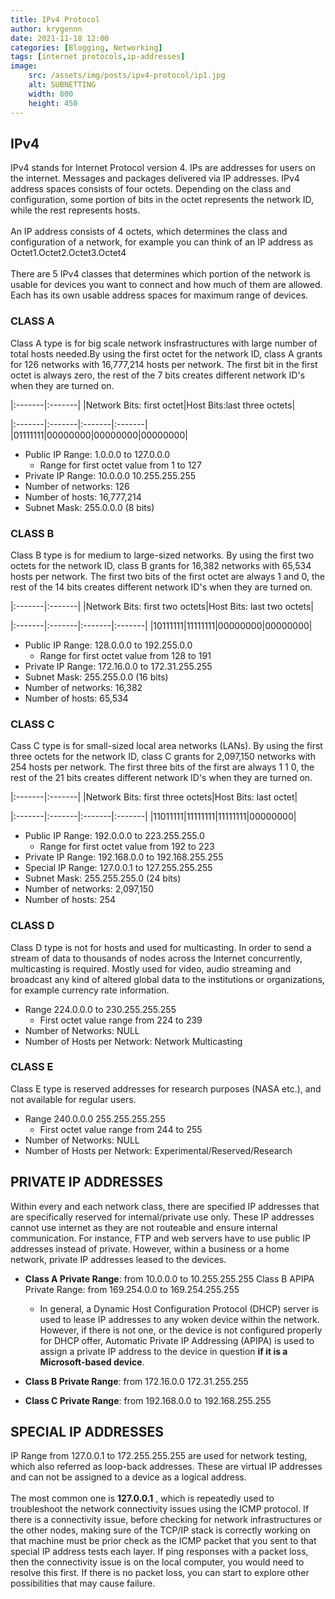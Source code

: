 ```yaml
---
title: IPv4 Protocol
author: krygennn
date: 2021-11-18 12:00
categories: [Blogging, Networking]
tags: [internet protocols,ip-addresses]
image:
    src: /assets/img/posts/ipv4-protocol/ip1.jpg
    alt: SUBNETTING
    width: 800
    height: 450
---
```

## IPv4

IPv4 stands for Internet Protocol version 4. IPs are addresses for users on the internet. Messages and packages delivered via
IP addresses. IPv4 address spaces consists of four octets. Depending on the class and configuration, some portion of bits in the
octet represents the network ID, while the rest represents hosts.
<br><br>
An IP address consists of 4 octets, which
determines the class and configuration of a network, for example you can think of an IP address as Octet1.Octet2.Octet3.Octet4
<br><br>
There are 5 IPv4 classes that determines which portion of the network is usable for devices you want to connect and how much of
them are allowed. Each has its own usable address spaces for maximum range of devices.
### CLASS A

Class A type is for big scale network insfrastructures with large number of total hosts needed.By using the first octet for the
network ID, class A grants for 126 networks with 16,777,214 hosts per network. The first bit in the first octet is always zero, the rest of the
7 bits creates different network ID's when they are turned on.

|:-------|:-------|
|Network Bits: first octet|Host Bits:last three octets|

|:-------|:-------|:-------|:-------|
|01111111|00000000|00000000|00000000|

* Public IP Range: 1.0.0.0 to 127.0.0.0
    * Range for first octet value from 1 to 127
* Private IP Range: 10.0.0.0 10.255.255.255
* Number of networks: 126
* Number of hosts: 16,777,214
* Subnet Mask: 255.0.0.0 (8 bits) 

### CLASS B 
Class B type is for medium to large-sized networks. By using the first two octets for the network ID, class B grants for
16,382 networks with 65,534 hosts per network. The first two bits of the first octet are always 1 and 0, the rest of the 14 bits 
creates different network ID's when they are turned on.

|:-------|:-------|
|Network Bits: first two octets|Host Bits: last two octets|

|:-------|:-------|:-------|:-------|
|10111111|11111111|00000000|00000000|

* Public IP Range: 128.0.0.0 to 192.255.0.0
    * Range for first octet value from 128 to 191 
* Private IP Range: 172.16.0.0 to 172.31.255.255
* Subnet Mask: 255.255.0.0 (16 bits)
* Number of networks: 16,382
* Number of hosts: 65,534

### CLASS C
Cass C type is for small-sized local area networks (LANs). By using the first three octets for the network ID, class C grants for
2,097,150 networks with 254 hosts per network. The first three bits of the first are always 1 1 0, the rest of the 21 bits creates
different network ID's when they are turned on.


|:-------|:-------|
|Network Bits: first three octets|Host Bits: last octet|

|:-------|:-------|:-------|:-------|
|11011111|11111111|11111111|00000000|

* Public IP Range: 192.0.0.0 to 223.255.255.0
    * Range for first octet value from 192 to 223 
* Private IP Range: 192.168.0.0 to 192.168.255.255
* Special IP Range: 127.0.0.1 to 127.255.255.255
* Subnet Mask: 255.255.255.0 (24 bits)
* Number of networks: 2,097,150
* Number of hosts: 254

### CLASS D
Class D type is not for hosts and used for multicasting. In order to send a stream of data  to thousands of nodes across the 
Internet concurrently, multicasting is required. Mostly used for video, audio streaming and broadcast any kind of altered global
data to the institutions or organizations, for example currency rate information.

* Range 224.0.0.0 to 230.255.255.255
    * First octet value range from 224 to 239
* Number of Networks: NULL
* Number of Hosts per Network: Network Multicasting

### CLASS E

Class E type is reserved addresses for research purposes (NASA etc.), and not available for regular users.

* Range 240.0.0.0 255.255.255.255
    * First octet value range from 244 to 255
* Number of Networks: NULL
* Number of Hosts per Network: Experimental/Reserved/Research

## PRIVATE IP ADDRESSES

Within every and each network class, there are specified IP addresses that are specifically reserved for internal/private use 
only. These IP addresses cannot use internet as they are not routeable and ensure internal communication. For instance, 
FTP and web servers have to use public IP addresses instead of private. However, within a business or a home network, 
private IP addresses leased to the devices.  

* **Class A Private Range**: from 10.0.0.0 to 10.255.255.255 
Class B APIPA Private Range: from 169.254.0.0 to 169.254.255.255
    * In general, a Dynamic Host Configuration Protocol (DHCP) server is used to lease IP addresses to any woken device within 
the network. However, if there is not one, or the device is not configured properly for DHCP offer, Automatic Private IP Addressing
(APIPA) is used to assign a private IP address to the device in question **if it is a Microsoft-based device**.

* **Class B Private Range**: from 172.16.0.0 172.31.255.255
* **Class C Private Range**: from 192.168.0.0 to 192.168.255.255

## SPECIAL IP ADDRESSES

IP Range from 127.0.0.1 to 172.255.255.255 are used for network testing, which also referred as loop-back addresses. These are
virtual IP addresses and can not be assigned to a device as a logical address. 
<br><br>
The most common one is **127.0.0.1**
, which is repeatedly used to troubleshoot the network connectivity issues using the ICMP protocol. If
there is a connectivity issue, before checking for network infrastructures or the other nodes, making sure of the TCP/IP stack
is correctly working on that machine must be prior check as the ICMP packet that you sent to that special IP address tests each
layer. If ping responses with a packet loss, then the connectivity issue is on the local computer, you would need to resolve
this first. If there is no packet loss, you can start to explore other possibilities that may cause failure.
